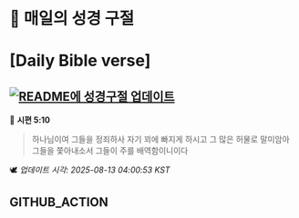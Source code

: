 # 🙏 매일의 성경 구절
# [Daily Bible verse]
## [![README에 성경구절 업데이트](https://github.com/DONGSUKA/first_test/actions/workflows/update-readme-bible.yml/badge.svg)](https://github.com/DONGSUKA/first_test/actions/workflows/update-readme-bible.yml)
<!-- START_BIBLE_VERSE -->
📖 **시편 5:10**
> 하나님이여 그들을 정죄하사 자기 꾀에 빠지게 하시고 그 많은 허물로 말미암아 그들을 쫓아내소서 그들이 주를 배역함이니이다

🕊️ _업데이트 시각: 2025-08-13 04:00:53 KST_
  <!-- END_BIBLE_VERSE -->
## GITHUB_ACTION
